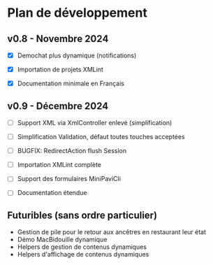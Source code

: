 # Plan de développement

## v0.8 - Novembre 2024
- [x] Demochat plus dynamique (notifications)
- [x] Importation de projets XMLint
- [x] Documentation minimale en Français


## v0.9 - Décembre 2024
- [ ] Support XML via XmlController enlevé (simplification)
- [ ] Simplification Validation, défaut toutes touches acceptées
- [ ] BUGFIX: RedirectAction flush Session
- [ ] Importation XMLint complète
- [ ] Support des formulaires MiniPaviCli
- [ ] Documentation étendue


## Futuribles (sans ordre particulier)

- Gestion de pile pour le retour aux ancêtres en restaurant leur état
- Démo MacBidouille dynamique
- Helpers de gestion de contenus dynamiques
- Helpers d'affichage de contenus dynamiques
